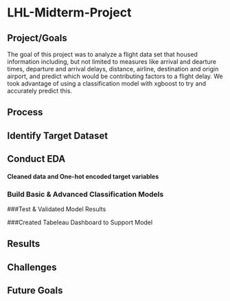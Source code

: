 # LHL-Midterm-Project


## Project/Goals
The goal of this project was to analyze a flight data set that housed information including, but not limited to measures like arrival and dearture times, departure and arrival delays, distance, airline, destination and origin airport, and predict which would be contributing factors to a flight delay. We took advantage of using a classification model with xgboost to try and accurately predict this. 


## Process

## Identify Target Dataset


## Conduct EDA
#### Cleaned data and One-hot encoded target variables


### Build Basic & Advanced Classification Models


###Test & Validated Model Results


###Created Tabeleau Dashboard to Support Model


## Results

## Challenges 



## Future Goals
